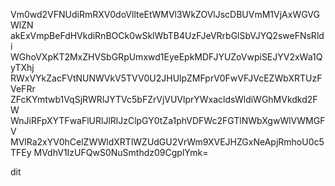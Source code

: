 Vm0wd2VFNUdiRmRXV0doVllteEtWMVl3WkZOVlJscDBUVmM1VjAxWGVGWlZN
akExVmpBeFdHVkdiRnBOCk0wSklWbTB4UzFJeVRrbGlSbVJYQ2sweFNsRldi
WGhoVXpKT2MxZHVSbGRpUmxwd1EyeEpkMDFJYUZoVwpiSEJYV2xWa1QyTXhj
RWxVYkZacFVtNUNWVkV5TVV0U2JHUlpZMFprV0FwVFJVcEZWbXRTUzFVeFRr
ZFcKYmtwb1VqSjRWRlJYTVc5bFZrVjVUVlprYWxacldsWldiWGhMVkdkd2FW
WnJiRFpXYTFwaFlURlJlRlJzClpGY0tZa1phVDFWc2FGTlNWbXgwWlVWMGFV
MVlRa2xYV0hCelZWWldXRTlWZUdGU2VrWm9XVEJHZGxNeApjRmhoU0c5TFEy
MVdhV1IzUFQwS0NuSmthdz09CgplYmk=

dit